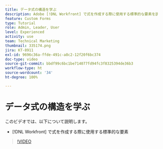 ```yaml
---
title: データ式の構造を学ぶ
description: Adobe [!DNL Workfront] で式を作成する際に使用する標準的な要素を説明します。
feature: Custom Forms
type: Tutorial
role: Admin, Leader, User
level: Experienced
activity: use
team: Technical Marketing
thumbnail: 335174.png
jira: KT-8911
exl-id: 9696c36a-ffde-491c-a8c2-12f20f6bc374
doc-type: video
source-git-commit: bbdf99c6bc1be714077fd94fc3f8325394de36b3
workflow-type: ht
source-wordcount: '34'
ht-degree: 100%

---
```


# データ式の構造を学ぶ

このビデオでは、以下について説明します。

* [!DNL Workfront] で式を作成する際に使用する標準的な要素

>[!VIDEO](https://video.tv.adobe.com/v/335174/?quality=12&learn=on&enablevpops=1)
